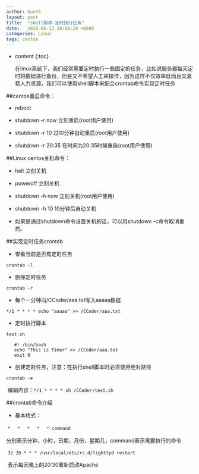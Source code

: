 ```yaml
---
author: GuoYS
layout: post
title:  "shell脚本-定时执行任务"
date:   2016-05-12 20:08:28 +0800
categories: Linux
tags: centos
---
```

* content
{:toc}

  在linux系统下，我们经常需要定时执行一些固定的任务，比如说服务器每天定时将数据进行备份，但是又不希望人工来操作，因为这样不仅效率低而且又浪费人力资源，我们可以使用shell脚本来配合crontab命令实现定时任务



##centos重启命令：

- reboot

- shutdown -r now 立刻重启(root用户使用)

- shutdown -r 10 过10分钟自动重启(root用户使用)

- shutdown -r 20:35 在时间为20:35时候重启(root用户使用)

##Linux centos关机命令：

- halt 立刻关机

- poweroff 立刻关机

- shutdown -h now 立刻关机(root用户使用)

- shutdown -h 10 10分钟后自动关机

- 如果是通过shutdown命令设置关机的话，可以用shutdown -c命令取消重启。

##实现定时任务crontab

- 查看当前是否有定时任务

```
crontab -l
```

- 删除定时任务


```
crontab -r
```

- 每个一分钟向/CCoder/aaa.txt写入aaaaa数据

```
*/1 * * * * echo "aaaaa" >> /CCoder/aaa.txt
```



-	定时执行脚本

  `test.sh`

  	   #! /bin/bash
  	   echo "This is Timer" >> /CCoder/aaa.txt
  	   exit 0


-	创建定时任务，注意：在执行shell脚本时必须使用绝对路径	

  `crontab -e`

  ​	编辑内容：`*/1 * * * * sh /CCoder/test.sh`

##crontab命令介绍

-	基本格式：

  ​	`*　 *　 *　 * 　* command　`　

  ​	分别表示分钟，小时，日期，月份，星期几，command表示需要执行的命令

  ​	`32 20 * * * /usr/local/etc/rc.d/lighttpd restart`

  ​	表示每天晚上的20:30重新启动Apache

  ​	

  ​		



